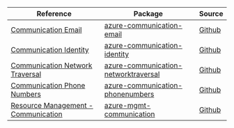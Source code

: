 | Reference | Package | Source |
|---|---|---|
|[Communication Email](communication-email-readme.md)|[azure-communication-email](https://pypi.org/project/azure-communication-email)|[Github](https://github.com/Azure/azure-sdk-for-python/blob/main/sdk/communication/azure-communication-email)|
|[Communication Identity](communication-identity-readme.md)|[azure-communication-identity](https://pypi.org/project/azure-communication-identity)|[Github](https://github.com/Azure/azure-sdk-for-python/blob/main/sdk/communication/azure-communication-identity)|
|[Communication Network Traversal](communication-networktraversal-readme.md)|[azure-communication-networktraversal](https://pypi.org/project/azure-communication-networktraversal)|[Github](https://github.com/Azure/azure-sdk-for-python/blob/main/sdk/communication/azure-communication-networktraversal)|
|[Communication Phone Numbers](communication-phonenumbers-readme.md)|[azure-communication-phonenumbers](https://pypi.org/project/azure-communication-phonenumbers)|[Github](https://github.com/Azure/azure-sdk-for-python/blob/main/sdk/communication/azure-communication-phonenumbers)|
|[Resource Management - Communication](mgmt-communication-readme.md)|[azure-mgmt-communication](https://pypi.org/project/azure-mgmt-communication)|[Github](https://github.com/Azure/azure-sdk-for-python/blob/main/sdk/communication/azure-mgmt-communication)|
